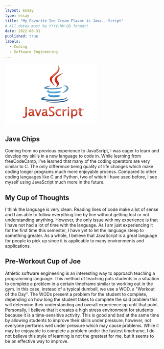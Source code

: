 ```yaml
---
layout: essay
type: essay
title: "My Favorite Ice Cream Flavor is Java...Script"
# All dates must be YYYY-MM-DD format!
date: 2022-08-31
published: true
labels:
  - Coding
  - Software Engineering
---
```


<img width="300px" class="rounded float-start pe-4" src="../img/javascript.png">

## Java Chips

Coming from no previous experience to JavaScript, I was eager to learn and develop my skills in a new language to code in. While learning from freeCodeCamp, I've learned that many of the coding operators are very similar to C. The only difference being quality of life changes which make coding longer programs much more enjoyable process. Compared to other coding languages like C and Python, two of which I have used before, I see myself using JavaScript much more in the future.

## My Cup of Thoughts

I think the language is very clean. Reading lines of code make a lot of sense and I am able to follow everything line by line without getting lost or not understanding anything. However, the only issue with my experience is that I have not had a lot of time with the language. As I am just experiencing it for the first time this semester, I have yet to let the language steep to something greater. As a whole, I believe that JavaScript is a great language for people to pick up since it is applicable to many environments and applications.

## Pre-Workout Cup of Joe

Athletic software engineering is an interesting way to approach teaching a programming language. This method of teaching puts students in a situation to complete a problem in a certain timeframe similar to working out in the gym. In this case, instead of a typical dumbell, we use a WOD, a "Workout of the Day". The WODs present a problem for the student to complete, depending on how long the student takes to complete the said problem this will determine their understanding and overall experience up until that point. Personally, I believe that it creates a high stress environment for students because it is a time-sensitive activity. This is good and bad at the same time by allowing students to improve their skills under pressure, however, not everyone performs well under pressure which may cause problems. While it may be enjoyable to complete a problem under the fastest timeframe, I do not believe this style of learning is not the greatest for me, but it seems to be an effective way to improve.
